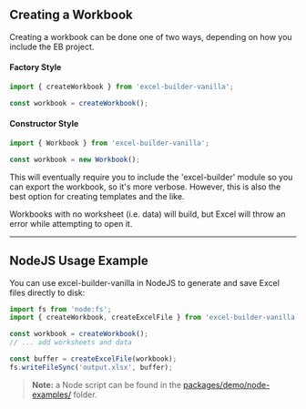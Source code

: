## Creating a Workbook

Creating a workbook can be done one of two ways, depending on how you include the EB project.

#### Factory Style

```ts
import { createWorkbook } from 'excel-builder-vanilla';

const workbook = createWorkbook();
```

#### Constructor Style

```ts
import { Workbook } from 'excel-builder-vanilla';

const workbook = new Workbook();
```

This will eventually require you to include the 'excel-builder' module so you can export the workbook, so it's more verbose. However, this is also the best option for creating templates and the like.

Workbooks with no worksheet (i.e. data) will build, but Excel will throw an error while attempting to open it.

---

## NodeJS Usage Example

You can use excel-builder-vanilla in NodeJS to generate and save Excel files directly to disk:

```js
import fs from 'node:fs';
import { createWorkbook, createExcelFile } from 'excel-builder-vanilla';

const workbook = createWorkbook();
// ... add worksheets and data

const buffer = createExcelFile(workbook);
fs.writeFileSync('output.xlsx', buffer);
```

> **Note:** a Node script can be found in the [packages/demo/node-examples/](https://github.com/ghiscoding/excel-builder-vanilla/tree/main/packages/demo/node-examples/) folder.